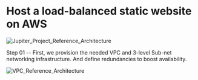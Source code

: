 # Host a load-balanced static website on AWS 

![Jupiter_Project_Reference_Architecture](https://user-images.githubusercontent.com/53473761/226775379-935246b7-eb97-4500-908d-6d241350d6d7.jpg)

Step 01 -- First, we provision the needed VPC and 3-level Sub-net networking infrastructure. And define redundancies to boost availability.


![VPC_Reference_Architecture](https://user-images.githubusercontent.com/53473761/226775649-b191d344-e17b-4441-a868-2ca9fee08221.jpg)
